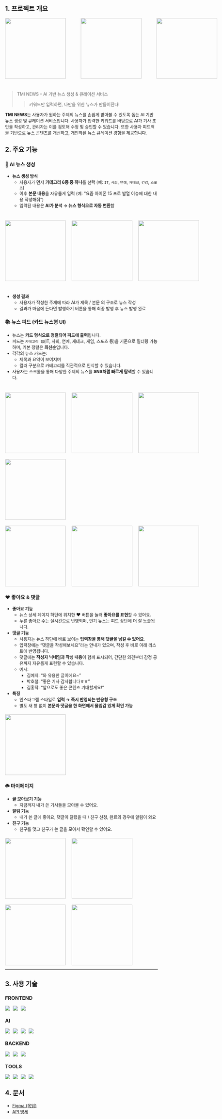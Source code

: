 ## **1. 프로젝트 개요** 


<div style="display: flex; gap: 50px; align-items: center; margin-bottom : 40px;">
  <img src="./docs/logo1.png" width="200" />
  <img src="./docs/logo2.png" width="200" />
  <img src="./docs/logo3.png" width="200" />
</div>


> TMI NEWS – AI 기반 뉴스 생성 & 큐레이션 서비스
> 
> 
> > 키워드만 입력하면, 나만을 위한 뉴스가 만들어진다!
> > 

**TMI NEWS**는 사용자가 원하는 주제의 뉴스를 손쉽게 받아볼 수 있도록 돕는 AI 기반 뉴스 생성 및 큐레이션 서비스입니다. 사용자가 입력한 키워드를 바탕으로 AI가 기사 초안을 작성하고, 관리자는 이를 검토해 수정 및 승인할 수 있습니다. 또한 사용자 피드백을 기반으로 뉴스 콘텐츠를 개선하고, 개인화된 뉴스 큐레이션 경험을 제공합니다.

## **2. 주요 기능**

### 🧠 **AI 뉴스 생성**

- **뉴스 생성 방식**
    - 사용자가 먼저 **카테고리 6종 중 하나**를 선택 (예: `IT`, `사회`, `연예`, `재테크`, `건강`, `스포츠`)
    - 이후 **본문 내용**을 자유롭게 입력 (예: “요즘 아이폰 15 프로 발열 이슈에 대한 내용 작성해줘”)
    - 입력된 내용은 **AI가 분석 → 뉴스 형식으로 자동 변환**함



<div style="display: flex; gap: 20px; align-items: center; margin-bottom : 40px; margin-top: 40px;">
  <img src="./docs/news_create.png" width="200" />
  <img src="./docs/news_picture.png" width="200" />
  <img src="./docs/news_complete.png" width="200" />
</div>

- **생성 결과**
    - 사용자가 작성한 주제에 따라 AI가 제목 / 본문 의 구조로 뉴스 작성
    - 결과가 마음에 든다면 발행하기 버튼을 통해 최종 발행 후 뉴스 발행 완료

### 📚 **뉴스 피드 (카드 뉴스형 UI)**

- 뉴스는 **카드 형식으로 정렬되어 피드에 출력**됩니다.
- 피드는 `카테고리 탭`(IT, 사회, 연예, 재테크, 게임, 스포츠 등)을 기준으로 필터링 가능하며, 기본 정렬은 **최신순**입니다.
- 각각의 뉴스 카드는:
    - 제목과 요약이 보여지며
    - 컬러 구분으로 카테고리를 직관적으로 인식할 수 있습니다.
- 사용자는 스크롤을 통해 다양한 주제의 뉴스를 **SNS처럼 빠르게 탐색**할 수 있습니다.



<div style="display: flex; gap: 20px; align-items: center; margin-bottom : 20px; margin-top: 40px;">
  <img src="./docs/news_all.png" width="200" />
  <img src="./docs/news_all2.png" width="200" />
  <img src="./docs/news_no.png" width="200 "/>
</div>
<div style="display: flex; gap: 20px; align-items: center; margin-bottom : 20px; margin-top: 20px;">
  <img src="./docs/news_picture.png" width="200" />
</div>
<div style="display: flex; gap: 20px; align-items: center; margin-bottom : 20px; margin-top: 20px;">
  <img src="./docs/news_detail4.png" width="200" />
  <img src="./docs/news_sports.png" width="200" />
  <img src="./docs/news_health.png" width="200" />
</div>

### ❤️ **좋아요 & 댓글**

- **좋아요 기능**
    - 뉴스 상세 페이지 하단에 위치한 ❤️ 버튼을 눌러 **좋아요를 표현**할 수 있어요.
    - 누른 좋아요 수는 실시간으로 반영되며, 인기 뉴스는 피드 상단에 더 잘 노출됩니다.
- **댓글 기능**
    - 사용자는 뉴스 하단에 바로 보이는 **입력창을 통해 댓글을 남길 수 있어요**.
    - 입력창에는 “댓글을 작성해보세요”라는 안내가 있으며, 작성 후 바로 아래 리스트에 반영됩니다.
    - 댓글에는 **작성자 닉네임과 작성 내용**이 함께 표시되어, 간단한 의견부터 감정 공유까지 자유롭게 표현할 수 있습니다.
    - 예시:
        - 김예지: “와 유용한 글이에요~”
        - 박호철: “좋은 기사 감사합니다ㅎㅎ”
        - 김홍탁: “앞으로도 좋은 콘텐츠 기대할게요!”
- **특징**
    - 인스타그램 스타일로 **입력 → 즉시 반영되는 반응형 구조**
    - 별도 새 창 없이 **본문과 댓글을 한 화면에서 몰입감 있게 확인 가능**

<div style="display: flex; align-items: center; margin-top: 20px;">
<img src="./docs/news_comment.png" width="200" />
</div>

### ☘️ **마이페이지**

- **글 모아보기 기능**
    - 지금까지 내가 쓴 기사들을 모아볼 수 있어요.
- **알림 기능**
    - 내가 쓴 글에 좋아요, 댓글이 달렸을 때 / 친구 신청, 완료의 경우에 알림이 와요
- **친구 기능**
  - 친구를 맺고 친구가 쓴 글을 모아서 확인할 수 있어요.

<div style="display: flex; gap: 20px; align-items: center; margin-top: 20px;">
<img src="./docs/profile1.png" width="200" />
<img src="./docs/profile2.png" width="200" />
</div>
<div style="display: flex; gap: 20px; align-items: center; margin-top: 20px;">
<img src="./docs/friend_list.png" width="200" />
<img src="./docs/friend_add.png" width="200" />
</div>

---

## **3. 사용 기술**

### FRONTEND
<div style="display : flex; gap: 10px; align-items: center;">
<img src="https://img.shields.io/badge/Flutter-02569B?style=flat&logo=flutter&logoColor=white">  
<img src="https://img.shields.io/badge/Riverpod-0175C2?style=flat&logo=flutter&logoColor=white">  
<img src="https://img.shields.io/badge/Dio-0175C2?style=flat&logo=flutter&logoColor=white">
</div>

### AI
<div style="display: flex; gap: 10px; align-items: center;">
<img src="https://img.shields.io/badge/Python-3776AB?style=flat&logo=python&logoColor=white">  
<img src="https://img.shields.io/badge/Flask-000000?style=flat&logo=flask&logoColor=white">  
<img src="https://img.shields.io/badge/Upstage_AI-4E2A84?style=flat&logo=openai&logoColor=white">  
<img src="https://img.shields.io/badge/LangChain-FF9900?style=flat&logo=openai&logoColor=white">
</div>


### BACKEND

<div style="display: flex; gap: 10px;">
<img src="https://img.shields.io/badge/Spring-6DB33F?style=flat&logo=spring&logoColor=white">  
<img src="https://img.shields.io/badge/Spring_Boot-6DB33F?style=flat&logo=springboot&logoColor=white">  
<img src="https://img.shields.io/badge/MySQL-4479A1?style=flat&logo=mysql&logoColor=white">
</div>


### TOOLS

<div style="display:flex; gap : 10px;">
<img src="https://img.shields.io/badge/Docker-2496ED?style=flat&logo=docker&logoColor=white">  
<img src="https://img.shields.io/badge/Postman-FF6C37?style=flat&logo=postman&logoColor=white">  
<img src="https://img.shields.io/badge/Notion-000000?style=flat&logo=notion&logoColor=white">  
<img src="https://img.shields.io/badge/GitHub-181717?style=flat&logo=github&logoColor=white">
</div>



## **4. 문서**

- [Figma (목업)](https://www.figma.com/design/b7wOUcVQ3qNW3CtGvSU0UG/Untitled?node-id=55-5&p=f&t=wTdJ3H2rx9C7oAsX-0)
- [API 명세](http://notion.so/API-1af627ac5de580199718fd43c3f80556)
